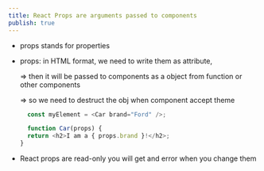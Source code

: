 ```yaml
---
title: React Props are arguments passed to components
publish: true
---
```


- props stands for properties
    
- props: in HTML format, we need to write them as attribute,
    
    => then it will be passed to components as a object from function or other components
    
    => so we need to destruct the obj when component accept theme
    
    ```js
      const myElement = <Car brand="Ford" />;
    
      function Car(props) {
      return <h2>I am a { props.brand }!</h2>;
    }
    ```
    
- React props are read-only you will get and error when you change them



